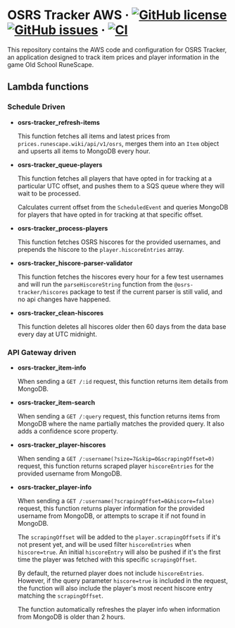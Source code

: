 # OSRS Tracker AWS &middot; [![GitHub license](https://img.shields.io/github/license/osrs-tracker/osrs-tracker-aws.svg)](https://github.com/osrs-tracker/osrs-tracker-aws/blob/master/LICENSE) [![GitHub issues](https://img.shields.io/github/issues/osrs-tracker/osrs-tracker-aws.svg)](https://github.com/osrs-tracker/osrs-tracker-aws/issues) &middot; [![CI](https://github.com/osrs-tracker/osrs-tracker-aws/actions/workflows/main.yml/badge.svg)](https://github.com/osrs-tracker/osrs-tracker-aws/actions/workflows/main.yml)

This repository contains the AWS code and configuration for OSRS Tracker, an application designed to track item prices
and player information in the game Old School RuneScape.

## Lambda functions

### Schedule Driven

- **osrs-tracker_refresh-items**

  This function fetches all items and latest prices from `prices.runescape.wiki/api/v1/osrs`, merges them into an `Item`
  object and upserts all items to MongoDB every hour.

- **osrs-tracker_queue-players**

  This function fetches all players that have opted in for tracking at a particular UTC offset, and pushes them to a SQS
  queue where they will wait to be processed.

  Calculates current offset from the `ScheduledEvent` and queries MongoDB for players that have opted in for tracking at
  that specific offset.

- **osrs-tracker_process-players**

  This function fetches OSRS hiscores for the provided usernames, and prepends the hiscore to the
  `player.hiscoreEntries` array.

- **osrs-tracker_hiscore-parser-validator**

  This function fetches the hiscores every hour for a few test usernames and will run the `parseHiscoreString` function
  from the `@osrs-tracker/hiscores` package to test if the current parser is still valid, and no api changes have
  happened.

- **osrs-tracker_clean-hiscores**

  This function deletes all hiscores older then 60 days from the data base every day at UTC midnight.

### API Gateway driven

- **osrs-tracker_item-info**

  When sending a `GET /:id` request, this function returns item details from MongoDB.

- **osrs-tracker_item-search**

  When sending a `GET /:query` request, this function returns items from MongoDB where the name partially matches the
  provided query. It also adds a confidence score property.

- **osrs-tracker_player-hiscores**

  When sending a `GET /:username(?size=7&skip=0&scrapingOffset=0)` request, this function returns scraped player
  `hiscoreEntries` for the provided username from MongoDB.

- **osrs-tracker_player-info**

  When sending a `GET /:username(?scrapingOffset=0&hiscore=false)` request, this function returns player information for
  the provided username from MongoDB, or attempts to scrape it if not found in MongoDB.

  The `scrapingOffset` will be added to the `player.scrapingOffsets` if it's not present yet, and will be used filter
  `hiscoreEntries` when `hiscore=true`. An initial `hiscoreEntry` will also be pushed if it's the first time the player
  was fetched with this specific `scrapingOffset`.

  By default, the returned player does not include `hiscoreEntries`. However, if the query parameter `hiscore=true` is
  included in the request, the function will also include the player's most recent hiscore entry matching the
  `scrapingOffset`.

  The function automatically refreshes the player info when information from MongoDB is older than 2 hours.
